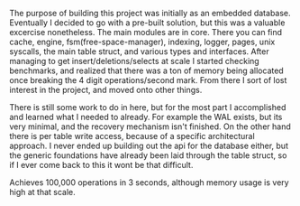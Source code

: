 The purpose of building this project was initially as an embedded database. Eventually I decided to go with a pre-built solution, but this was a valuable excercise nonetheless. The main modules are in core. There you can find cache, engine, fsm(free-space-manager), indexing, logger, pages, unix syscalls, the main table struct, and various types and interfaces. After managing to get insert/deletions/selects at scale I started checking benchmarks, and realized that there was a ton of memory being allocated once breaking the 4 digit operations/second mark. From there I sort of lost interest in the project, and moved onto other things.

There is still some work to do in here, but for the most part I accomplished and learned what I needed to already. For example the WAL exists, but its very minimal, and the recovery mechanism isn't finished. On the other hand there is per table write access, because of a specific architectural approach. I never ended up building out the api for the database either, but the generic foundations have already been laid through the table struct, so if I ever come back to this it wont be that difficult.

Achieves 100,000 operations in 3 seconds, although memory usage is very high at that scale.
